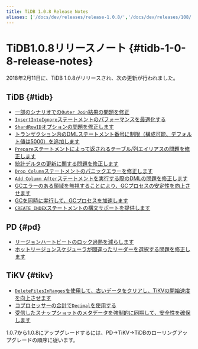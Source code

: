 ```yaml
---
title: TiDB 1.0.8 Release Notes
aliases: ['/docs/dev/releases/release-1.0.8/','/docs/dev/releases/108/']
---
```


# TiDB1.0.8リリースノート {#tidb-1-0-8-release-notes}

2018年2月11日に、TiDB 1.0.8がリリースされ、次の更新が行われました。

## TiDB {#tidb}

-   [一部のシナリオでの`Outer Join`結果の問題を修正](https://github.com/pingcap/tidb/pull/5712)
-   [`InsertIntoIgnore`ステートメントのパフォーマンスを最適化する](https://github.com/pingcap/tidb/pull/5738)
-   [`ShardRowID`オプションの問題を修正します](https://github.com/pingcap/tidb/pull/5751)
-   [トランザクション内のDMLステートメント番号に制限（構成可能、デフォルト値は5000）を追加します](https://github.com/pingcap/tidb/pull/5754)
-   [`Prepare`ステートメントによって返されるテーブル/列エイリアスの問題を修正します](https://github.com/pingcap/tidb/pull/5776)
-   [統計デルタの更新に関する問題を修正します](https://github.com/pingcap/tidb/pull/5787)
-   [`Drop Column`ステートメントのパニックエラーを修正します](https://github.com/pingcap/tidb/pull/5805)
-   [`Add Column After`ステートメントを実行する際のDMLの問題を修正します](https://github.com/pingcap/tidb/pull/5818)
-   [GCエラーのある領域を無視することにより、GCプロセスの安定性を向上させます](https://github.com/pingcap/tidb/pull/5815)
-   [GCを同時に実行して、GCプロセスを加速します](https://github.com/pingcap/tidb/pull/5850)
-   [`CREATE INDEX`ステートメントの構文サポートを提供します](https://github.com/pingcap/tidb/pull/5853)

## PD {#pd}

-   [リージョンハートビートのロック過熱を減らします](https://github.com/pingcap/pd/pull/932)
-   [ホットリージョンスケジューラが間違ったリーダーを選択する問題を修正します](https://github.com/pingcap/pd/pull/939)

## TiKV {#tikv}

-   [`DeleteFilesInRanges`を使用して、古いデータをクリアし、TiKVの開始速度を向上させます](https://github.com/pingcap/tikv/pull/2740)
-   [コプロセッサーの合計で`Decimal`を使用する](https://github.com/pingcap/tikv/pull/2754)
-   [受信したスナップショットのメタデータを強制的に同期して、安全性を確保します](https://github.com/pingcap/tikv/pull/2758)

1.0.7から1.0.8にアップグレードするには、PD-&gt;TiKV-&gt;TiDBのローリングアップグレードの順序に従います。
